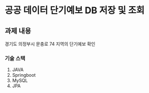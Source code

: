 <h1>공공 데이터 단기예보 DB 저장 및 조회</h5>
<h2>과제 내용</h2>
<p>경기도 의정부시 문충로 74 지역의 단기예보 확인</p>
<h3>기술 스택</h3>
<ol>
  <li>JAVA</li>
  <li>Springboot</li>
  <li>MySQL</li>
  <li>JPA</li>
</ol>


